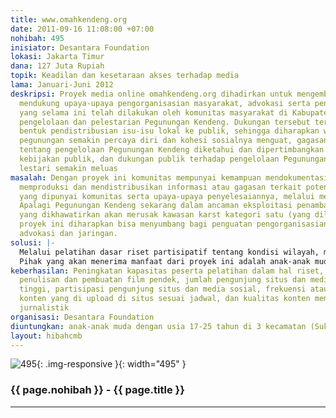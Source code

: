 ```yaml
---
title: www.omahkendeng.org
date: 2011-09-16 11:08:00 +07:00
nohibah: 495
inisiator: Desantara Foundation
lokasi: Jakarta Timur
dana: 127 Juta Rupiah
topik: Keadilan dan kesetaraan akses terhadap media
lama: Januari-Juni 2012
deskripsi: Proyek media online omahkendeng.org dihadirkan untuk mengembangkan dan
  mendukung upaya-upaya pengorganisasian masyarakat, advokasi serta penguatan jaringan
  yang selama ini telah dilakukan oleh komunitas masyarakat di Kabupaten Pati dalam
  pengelolaan dan pelestarian Pegunungan Kendeng. Dukungan tersebut terutama dalam
  bentuk pendistribusian isu-isu lokal ke publik, sehingga diharapkan warga sekitar
  pegunungan semakin percaya diri dan kohesi sosialnya menguat, gagasan masyarakat
  tentang pengelolaan Pegunungan Kendeng diketahui dan dipertimbangkan oleh pembuat
  kebijakan publik, dan dukungan publik terhadap pengelolaan Pegunungan Kendeng secara
  lestari semakin meluas
masalah: Dengan proyek ini komunitas mempunyai kemampuan mendokumentasikan, menganalisis,
  memproduksi dan mendistribusikan informasi atau gagasan terkait potensi dan masalah
  yang dipunyai komunitas serta upaya-upaya penyelesaiannya, melalui media online.
  Apalagi Pegunungan Kendeng sekarang dalam ancaman eksploitasi penambangan semen
  yang dikhawatirkan akan merusak kawasan karst kategori satu (yang dilindungi). Sehingga
  proyek ini diharapkan bisa menyumbang bagi penguatan pengorganisasian masyarakat,
  advokasi dan jaringan.
solusi: |-
  Melalui pelatihan dasar riset partisipatif tentang kondisi wilayah, masalah yang dihadapi, dan potensi sumberdaya alam dan manusia yang bisa dimanfaatkan untuk menyelesaikan masalah tersebut . Selain itu juga dengan pelatihan jurnalistik (penulisan dan fotografi) serta pembuatan film pendek dengan menggunakan media mobile phone/hand phone. Dengan kemampuan yang dimiliki setelah mengikuti beberapa pelatihan tersebut, peserta kemudian memproduksi dan mendistribusikan informasi, gagasan, serta upaya penyelesaian masalah yang dilakukan oleh masyarakat dalam pengelolaan dan pelestarian kawasan Pegunungan Kendeng melalui situs www.omahkendeng.org dan media sosial (facebook, twitter).
  Pihak yang akan menerima manfaat dari proyek ini adalah anak-anak muda dengan usia 17-25 tahun di 3 kecamatan (Sukolilo, Tambakromo, Kayen) di kawasan Pegunungan Kendeng, Pati, sehingga mereka mendapat keuntungan langsung dari kegiatan ini. Kemudian juga masyarakat yang selama ini kehidupannya tergantung dari pengelolaan dan kelestarian kawasan Pegunungan Kendeng, seperti petani, juga diutungkan dari proyek ini. Selain itu tentu saja masyarakat umum yang membutuhkan informasi tentang kawasan Pegunungan Kendeng.
keberhasilan: Peningkatan kapasitas peserta pelatihan dalam hal riset, fotografi dan
  penulisan dan pembuatan film pendek, jumlah pengunjung situs dan media sosial yang
  tinggi, partisipasi pengunjung situs dan media sosial, frekuensi atau kuantitas
  konten yang di upload di situs sesuai jadwal, dan kualitas konten memenuhi dasar-dasar
  jurnalistik
organisasi: Desantara Foundation
diuntungkan: anak-anak muda dengan usia 17-25 tahun di 3 kecamatan (Sukolilo, Tambakromo, Kayen) di kawasan Pegunungan Kendeng, Pati, sehingga mereka mendapat keuntungan langsung dari kegiatan ini. Kemudian juga masyarakat yang selama ini kehidupannya tergantung dari pengelolaan dan kelestarian kawasan Pegunungan Kendeng, seperti petani, juga diutungkan dari proyek ini. Selain itu tentu saja masyarakat umum yang membutuhkan informasi tentang kawasan Pegunungan Kendeng. 
layout: hibahcmb
---
```


![495](/static/img/hibahcmb/495.png){: .img-responsive }{: width="495" }

### {{ page.nohibah }} - {{ page.title }}

---
